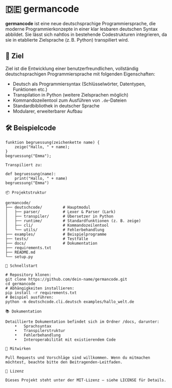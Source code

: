 # 🇩🇪 germancode
**germancode** ist eine neue deutschsprachige Programmiersprache, die moderne Programmierkonzepte in einer klar lesbaren deutschen Syntax abbildet. Sie lässt sich nahtlos in bestehende Codestrukturen integrieren, da sie in etablierte Zielsprache (z. B. Python) transpiliert wird.
## 🔧 Ziel
Ziel ist die Entwicklung einer benutzerfreundlichen, vollständig deutschsprachigen Programmiersprache mit folgenden Eigenschaften:
- Deutsch als Programmiersyntax (Schlüsselwörter, Datentypen, Funktionen etc.)
- Transpilation in Python (weitere Zielsprachen möglich)
- Kommandozeilentool zum Ausführen von `.de`-Dateien
- Standardbibliothek in deutscher Sprache
- Modularer, erweiterbarer Aufbau
## 🛠️ Beispielcode
```de
funktion begruessung(zeichenkette name) {
    zeige("Hallo, " + name);
}
begruessung("Emma");

Transpiliert zu:

def begruessung(name):
    print("Hallo, " + name)
begruessung("Emma")

📦 Projektstruktur

germancode/
├── deutschcode/         # Hauptmodul
│   ├── parser/          # Lexer & Parser (Lark)
│   ├── transpiler/      # Übersetzer in Python
│   ├── runtime/         # Standardfunktionen (z. B. zeige)
│   ├── cli/             # Kommandozeilentool
│   └── utils/           # Fehlerbehandlung
├── examples/            # Beispielprogramme
├── tests/               # Testfälle
├── docs/                # Dokumentation
├── requirements.txt
├── README.md
└── setup.py

🚀 Schnellstart

# Repository klonen:
git clone https://github.com/dein-name/germancode.git
cd germancode
# Abhängigkeiten installieren:
pip install -r requirements.txt
# Beispiel ausführen:
python -m deutschcode.cli.deutsch examples/hallo_welt.de

📚 Dokumentation

Detaillierte Dokumentation befindet sich im Ordner /docs, darunter:
	•	Sprachsyntax
	•	Transpilerstruktur
	•	Fehlerbehandlung
	•	Interoperabilität mit existierendem Code

🤝 Mitwirken

Pull Requests und Vorschläge sind willkommen. Wenn du mitmachen möchtest, beachte bitte den Beitragenden-Leitfaden.

🧾 Lizenz

Dieses Projekt steht unter der MIT-Lizenz – siehe LICENSE für Details.

